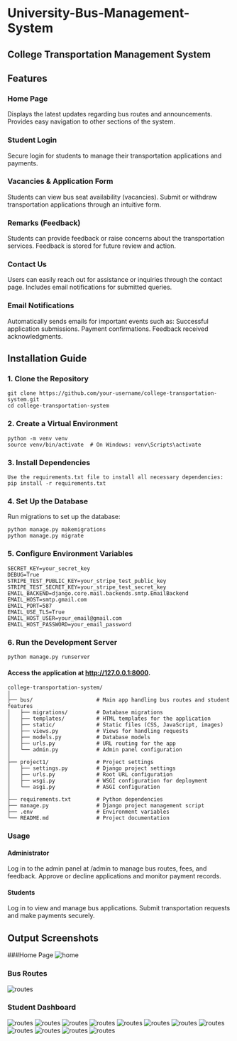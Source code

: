 # University-Bus-Management-System
## College Transportation Management System

## Features
### Home Page
Displays the latest updates regarding bus routes and announcements.
Provides easy navigation to other sections of the system.

### Student Login
Secure login for students to manage their transportation applications and payments.

### Vacancies & Application Form
Students can view bus seat availability (vacancies).
Submit or withdraw transportation applications through an intuitive form.

### Remarks (Feedback)
Students can provide feedback or raise concerns about the transportation services.
Feedback is stored for future review and action.

### Contact Us
Users can easily reach out for assistance or inquiries through the contact page.
Includes email notifications for submitted queries.

### Email Notifications
Automatically sends emails for important events such as:
Successful application submissions.
Payment confirmations.
Feedback received acknowledgments.

## Installation Guide
### 1. Clone the Repository
```
git clone https://github.com/your-username/college-transportation-system.git
cd college-transportation-system 
```
### 2. Create a Virtual Environment
```
python -m venv venv
source venv/bin/activate  # On Windows: venv\Scripts\activate
```
### 3. Install Dependencies
```
Use the requirements.txt file to install all necessary dependencies:
pip install -r requirements.txt
```

### 4. Set Up the Database
Run migrations to set up the database:
```
python manage.py makemigrations
python manage.py migrate
```

### 5. Configure Environment Variables
``` Create a .env file in the root directory and include the following:  
SECRET_KEY=your_secret_key  
DEBUG=True  
STRIPE_TEST_PUBLIC_KEY=your_stripe_test_public_key  
STRIPE_TEST_SECRET_KEY=your_stripe_test_secret_key  
EMAIL_BACKEND=django.core.mail.backends.smtp.EmailBackend  
EMAIL_HOST=smtp.gmail.com  
EMAIL_PORT=587  
EMAIL_USE_TLS=True  
EMAIL_HOST_USER=your_email@gmail.com  
EMAIL_HOST_PASSWORD=your_email_password  
```
### 6. Run the Development Server
```python manage.py runserver```

#### Access the application at http://127.0.0.1:8000.

``` ## Folder Structure
college-transportation-system/  
│  
├── bus/                    # Main app handling bus routes and student features  
│   ├── migrations/         # Database migrations  
│   ├── templates/          # HTML templates for the application  
│   ├── static/             # Static files (CSS, JavaScript, images)  
│   ├── views.py            # Views for handling requests   
│   ├── models.py           # Database models  
│   ├── urls.py             # URL routing for the app  
│   └── admin.py            # Admin panel configuration  
│
├── project1/               # Project settings  
│   ├── settings.py         # Django project settings  
│   ├── urls.py             # Root URL configuration  
│   ├── wsgi.py             # WSGI configuration for deployment  
│   └── asgi.py             # ASGI configuration  
│
├── requirements.txt        # Python dependencies  
├── manage.py               # Django project management script  
├── .env                    # Environment variables  
└── README.md               # Project documentation 

```

### Usage
#### Administrator
Log in to the admin panel at /admin to manage bus routes, fees, and feedback.
Approve or decline applications and monitor payment records.
#### Students
Log in to view and manage bus applications.
Submit transportation requests and make payments securely.

## Output Screenshots
###Home Page
![home](screenshots/Screenshot%202024-10-31%20081816.png)
### Bus Routes
![routes](screenshots/Screenshot%202024-10-31%20081902.png)

### Student Dashboard
![routes](screenshots/Screenshot%202024-10-31%20081954.png)
![routes](screenshots/Screenshot%202024-10-31%20082014.png)
![routes](screenshots/Screenshot%202024-10-31%20082027.png)
![routes](screenshots/Screenshot%202024-10-31%20082050.png)
![routes](screenshots/Screenshot%202024-10-31%20082109.png)
![routes](screenshots/Screenshot%202024-10-31%20082145.png)
![routes](screenshots/Screenshot%202024-10-31%20082155.png)
![routes](screenshots/Screenshot%202024-10-31%20082208.png)
![routes](screenshots/Screenshot%202024-10-31%20082218.png)
![routes](screenshots/Screenshot%202024-10-31%20082231.png)
![routes](screenshots/Screenshot%202024-10-31%20082218.png)
![routes](screenshots/Screenshot%202024-10-31%20082257.png)


